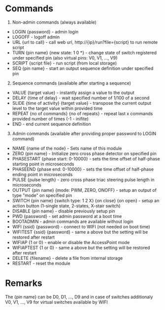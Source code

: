 # Commands

1. Non-admin commands (always available)
- LOGIN {password} - admin login
- LOGOFF - logoff admin
- URL {url to call} - call web url, http://{ip}/run?file={script} to run remote script
- TURN {pin name} {new state: 1 0 *} - change state of switch registered under specified pin (also virtual pins: V0, V1, ..., V9)
- SCRIPT {script file} - run script (from local storage)
- SEQ {pin name} - start an output sequence definition under specified pin

2. Sequence commands (available after starting a sequence)
- VALUE {target value} - instantly assign a value to the output
- DELAY {time of delay} - wait specified number of 1/100 of a second
- SLIDE {time of activity} {target value} - transpose the current output level to the target value within provided time
- REPEAT {no of commands} {no of repeats} - repeat last x commands provided number of times (-1 - inifite)
- END - end current sequence definition

3. Admin commands (available after providing proper password to LOGIN command)
- NAME {name of the node} - Sets name of this module
- ZERO {pin name} - Initialize zero cross phase detector on specified pin
- PHASESTART {phase start: 0-10000} - sets the time offset of half-phase starting point in microseconds
- PHASEEND {phase end: 0-10000} - sets the time offset of half-phase ending point in microseconds
- PULSE {pulse length} - zero cross phase triac steering pulse length in microseconds
- OUTPUT {pin name} {mode: PWM, ZERO, ONOFF} - setup an output of type "mode" on specified pin
- SWITCH {pin name} {switch type: 1 2 X} {on close} {on open} - setup an action button (1-single state, 2-states, X-stair switch)
- DISABLE {pin name} - disable previously setup pin
- PWD {password} - set admin password at a boot time
- BOOTADMIN - admin commands are available without login
- WIFI {ssid} {password} - connect to WIFI (not needed on boot time)
- WIFITEST {ssid} {password} - same a above but the setting will be restored after restart
- WIFIAP {1 or 0} - enable or disable the AccessPoint mode
- WIFIAPTEST {1 or 0} - same a above but the setting will be restored after restart
- DELETE {filename} - delete a file from internal storage
- RESTART - reset the module

# Remarks

The {pin name} can be D0, D1, ..., D9 and in case of switches additionaly V0, V1, ..., V9 for virtual switches available by WIFI
